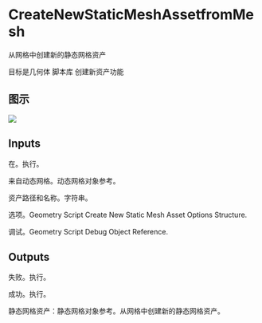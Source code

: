 # CreateNewStaticMeshAssetfromMesh

从网格中创建新的静态网格资产

目标是几何体 脚本库 创建新资产功能

## 图示

![]($-20221218-19100870.png)

## Inputs

在。执行。

来自动态网格。动态网格对象参考。

资产路径和名称。字符串。

选项。Geometry Script Create New Static Mesh Asset Options Structure.

调试。Geometry Script Debug Object Reference.  

## Outputs

失败。执行。

成功。执行。

静态网格资产：静态网格对象参考。从网格中创建新的静态网格资产。

